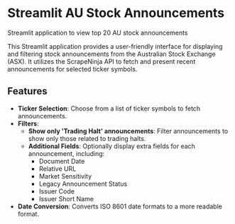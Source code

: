 # Streamlit AU Stock Announcements
Streamlit application to view top 20 AU stock announcements 

This Streamlit application provides a user-friendly interface for displaying and filtering stock announcements from the Australian Stock Exchange (ASX). It utilizes the ScrapeNinja API to fetch and present recent announcements for selected ticker symbols.

## Features

- **Ticker Selection**: Choose from a list of ticker symbols to fetch announcements.
- **Filters**:
  - **Show only 'Trading Halt' announcements**: Filter announcements to show only those related to trading halts.
  - **Additional Fields**: Optionally display extra fields for each announcement, including:
    - Document Date
    - Relative URL
    - Market Sensitivity
    - Legacy Announcement Status
    - Issuer Code
    - Issuer Short Name
- **Date Conversion**: Converts ISO 8601 date formats to a more readable format.

